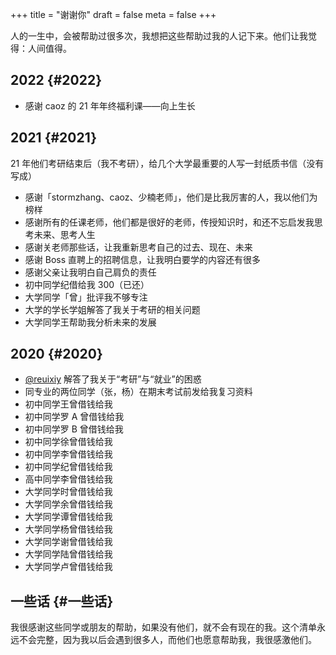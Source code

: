 +++
title = "谢谢你"
draft = false
meta = false
+++

人的一生中，会被帮助过很多次，我想把这些帮助过我的人记下来。他们让我觉得：人间值得。

## 2022 {#2022}

- 感谢 caoz 的 21 年年终福利课——向上生长

## 2021 {#2021}

21 年他们考研结束后（我不考研），给几个大学最重要的人写一封纸质书信（没有写成）

- 感谢「stormzhang、caoz、少楠老师」，他们是比我厉害的人，我以他们为榜样
- 感谢所有的任课老师，他们都是很好的老师，传授知识时，和还不忘启发我思考未来、思考人生
- 感谢关老师那些话，让我重新思考自己的过去、现在、未来
- 感谢 Boss 直聘上的招聘信息，让我明白要学的内容还有很多
- 感谢父亲让我明白自己肩负的责任
- 初中同学纪借给我 300（已还）
- 大学同学「曾」批评我不够专注
- 大学的学长学姐解答了我关于考研的相关问题
- 大学同学王帮助我分析未来的发展

## 2020 {#2020}

- [@reuixiy](https://github.com/reuixiy) 解答了我关于“考研”与“就业”的困惑
- 同专业的两位同学（张，杨）在期末考试前发给我复习资料
- 初中同学王曾借钱给我
- 初中同学罗 A 曾借钱给我
- 初中同学罗 B 曾借钱给我
- 初中同学徐曾借钱给我
- 初中同学李曾借钱给我
- 初中同学纪曾借钱给我
- 高中同学李曾借钱给我
- 大学同学时曾借钱给我
- 大学同学余曾借钱给我
- 大学同学谭曾借钱给我
- 大学同学杨曾借钱给我
- 大学同学谢曾借钱给我
- 大学同学陆曾借钱给我
- 大学同学卢曾借钱给我

## 一些话 {#一些话}

我很感谢这些同学或朋友的帮助，如果没有他们，就不会有现在的我。这个清单永远不会完整，因为我以后会遇到很多人，而他们也愿意帮助我，我很感激他们。
